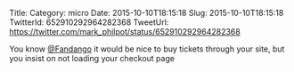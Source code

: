 Title: 
Category: micro
Date: 2015-10-10T18:15:18
Slug: 2015-10-10T18:15:18
TwitterId: 652910292964282368
TweetUrl: https://twitter.com/mark_philpot/status/652910292964282368

You know [@Fandango](https://twitter.com/Fandango) it would be nice to buy tickets through your site, but you insist on not loading your checkout page